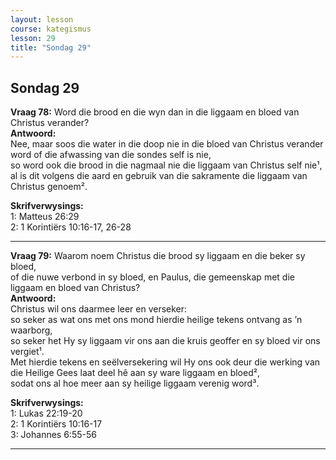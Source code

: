 ```yaml
---
layout: lesson
course: kategismus
lesson: 29
title: "Sondag 29"
---
```


## Sondag 29

**Vraag 78:** Word die brood en die wyn dan in die liggaam en bloed van Christus verander?  
**Antwoord:**  
Nee, maar soos die water in die doop nie in die bloed van Christus verander word of die afwassing van die sondes self is nie,  
so word ook die brood in die nagmaal nie die liggaam van Christus self nie¹,  
al is dit volgens die aard en gebruik van die sakramente die liggaam van Christus genoem².

**Skrifverwysings:**  
1: Matteus 26:29  
2: 1 Korintiërs 10:16-17, 26-28

---

**Vraag 79:** Waarom noem Christus die brood sy liggaam en die beker sy bloed,  
of die nuwe verbond in sy bloed, en Paulus, die gemeenskap met die liggaam en bloed van Christus?  
**Antwoord:**  
Christus wil ons daarmee leer en verseker:  
so seker as wat ons met ons mond hierdie heilige tekens ontvang as ’n waarborg,  
so seker het Hy sy liggaam vir ons aan die kruis geoffer en sy bloed vir ons vergiet¹.  
Met hierdie tekens en seëlversekering wil Hy ons ook deur die werking van die Heilige Gees laat deel hê aan sy ware liggaam en bloed²,  
sodat ons al hoe meer aan sy heilige liggaam verenig word³.

**Skrifverwysings:**  
1: Lukas 22:19-20  
2: 1 Korintiërs 10:16-17  
3: Johannes 6:55-56

---